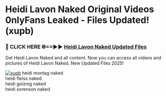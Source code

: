 # Heidi Lavon Naked Original Videos 0nlyFans Leaked - Files Updated! (xupb)

<h3>🔴 CLICK HERE 🌐==►► <a href="https://tinyurl.com/up5wt9bj" rel="nofollow">Heidi Lavon Naked Updated Files</a></h3>

Get Heidi Lavon Naked and all content. Now you can access all videos and pictures of Heidi Lavon Naked. New Updated Files 2025!

[![xupb](https://i.imgur.com/ABiUzMV.gif)](https://tinyurl.com/up5wt9bj)
heidi montag naked<br>
heidi fleiss naked<br>
heidi golznig naked<br>
heidi sorenson naked
